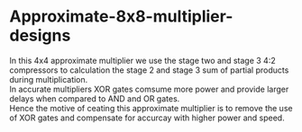 # Approximate-8x8-multiplier-designs
In this 4x4 approximate multiplier we use the stage two and stage 3 4:2 compressors to calculation the stage 2 and stage 3 sum of partial products during multiplication.\
In accurate multipliers XOR gates comsume more power and provide larger delays when compared to AND and OR gates.\
Hence the motive of ceating this approximate multiplier is to remove the use of XOR gates and compensate for accurcay with higher power and speed.
